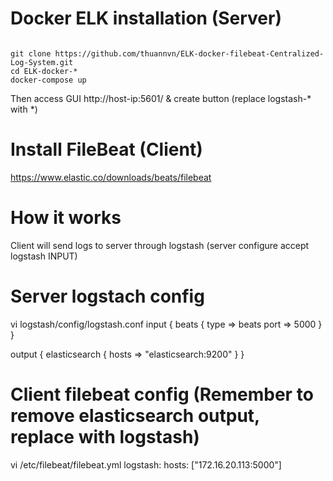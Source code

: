 # Docker ELK installation (Server)
<code>
git clone https://github.com/thuannvn/ELK-docker-filebeat-Centralized-Log-System.git                                           
cd ELK-docker-*                                                                                                                
docker-compose up                                                                                                              </code>

Then access GUI http://host-ip:5601/ & create button (replace logstash-* with *)

# Install FileBeat (Client)

https://www.elastic.co/downloads/beats/filebeat

# How it works

Client will send logs to server through logstash (server configure accept logstash INPUT)

# Server logstach config

vi logstash/config/logstash.conf
input {
   beats {
     type => beats
     port => 5000
   }
}

output {
        elasticsearch {
                hosts => "elasticsearch:9200"
        }
}

# Client filebeat config (Remember to remove elasticsearch output, replace with logstash)

vi /etc/filebeat/filebeat.yml
logstash:
     hosts: ["172.16.20.113:5000"]
